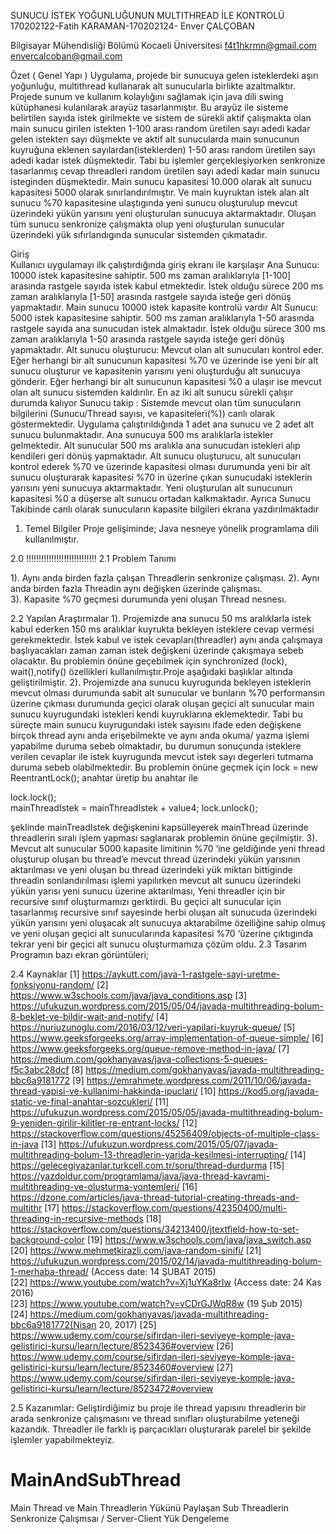SUNUCU İSTEK YOĞUNLUĞUNUN MULTITHREAD İLE KONTROLÜ
170202122-Fatih KARAMAN-170202124- Enver ÇALÇOBAN

Bilgisayar Mühendisliği Bölümü Kocaeli Üniversitesi
f4t1hkrmn@gmail.com envercalcoban@gmail.com


 
Özet  ( Genel Yapı )
Uygulama, projede bir sunucuya gelen isteklerdeki aşırı yoğunluğu, multithread kullanarak alt sunucularla birlikte azaltmalktır. Projede sunum ve kullanım kolaylığını sağlamak için java dili swing kütüphanesi kulanılarak arayüz tasarlanmıştır. Bu arayüz ile sisteme belirtilen sayıda istek girilmekte ve sistem de sürekli aktif çalışmakta olan main sunucu girilen istekten 1-100  arası random üretilen sayı adedi kadar gelen istekten sayı düşmekte ve aktif alt sunucularda main sunucunun kuyruğuna eklenen sayılardan(isteklerden) 1-50 arası random üretilen sayı adedi kadar istek düşmektedir. Tabi bu işlemler gerçekleşiyorken senkronize tasarlanmış cevap threadleri random üretilen sayı adedi kadar main sunucu isteginden düşmektedir. Main sunucu kapasitesi 10.000 olarak alt sunucu kapasitesi 5000 olarak sınırlandırılmıştır. Ve main kuyruktan istek alan alt sunucu %70 kapasitesine ulaştıgında yeni sunucu oluşturulup mevcut üzerindeki yükün yarısını yeni oluşturulan sunucuya aktarmaktadır. Oluşan tüm sunucu senkronize çalışmakta olup yeni oluşturulan sunucular üzerindeki yük sıfırlandıgında sunucular sistemden çıkmatadır. 

Giriş     
Kullanıcı uygulamayı ilk çalıştırdığında giriş ekranı ile karşılaşır
Ana Sunucu: 10000 istek kapasitesine sahiptir. 500 ms zaman aralıklarıyla [1-100] arasında rastgele sayıda istek kabul etmektedir. İstek olduğu sürece 200 ms zaman aralıklarıyla [1-50] arasında rastgele sayıda isteğe geri dönüş yapmaktadır.
Main sunucu 10000 istek kapasite kontrolü vardır
Alt Sunucu: 5000 istek kapasitesine sahiptir. 500 ms zaman aralıklarıyla 1-50 arasında rastgele sayıda ana sunucudan istek almaktadır. İstek olduğu sürece 300 ms zaman aralıklarıyla 1-50 arasında rastgele sayıda isteğe geri dönüş yapmaktadır.
Alt sunucu oluşturucu: Mevcut olan alt sunucuları kontrol eder. Eğer herhangi bir alt sunucunun kapasitesi %70 ve üzerinde ise yeni bir alt sunucu oluşturur ve kapasitenin yarısını yeni oluşturduğu alt sunucuya gönderir. Eğer herhangi bir alt sunucunun kapasitesi %0 a ulaşır ise mevcut olan alt sunucu sistemden kaldırılır. En az iki alt sunucu sürekli çalışır durumda kalıyor
Sunucu takip : Sistemde mevcut olan tüm sunucuların bilgilerini (Sunucu/Thread sayısı, ve kapasiteleri(%)) canlı olarak göstermektedir.
Uygulama çalıştırıldığında 1 adet ana sunucu ve 2 adet alt sunucu bulunmaktadır.
Ana sunucuya 500 ms aralıklarla istekler gelmektedir.
Alt sunucular 500 ms aralıkla ana sunucudan istekleri alıp kendileri geri dönüş yapmaktadır.
Alt sunucu oluşturucu, alt sunucuları kontrol ederek %70 ve üzerinde kapasitesi olması durumunda yeni bir alt sunucu oluşturarak kapasitesi %70 in üzerine çıkan sunucudaki isteklerin yarısını yeni sunucuya aktarmaktadır. Yeni oluşturulan alt sunucunun kapasitesi %0 a düşerse alt sunucu ortadan kalkmaktadır.
Ayrıca Sunucu Takibinde canlı olarak sunucuların kapasite bilgileri ekrana yazdırılmaktadır

1.	Temel Bilgiler
Proje gelişiminde;
Java nesneye yönelik  programlama dili  kullanılmıştır.
	
2.0	!!!!!!!!!!!!!!!!!!!!!!!!!!!!
2.1	Problem Tanımı

1). Aynı anda birden fazla çalışan Threadlerin senkronize çalışması. 
2). Aynı anda birden fazla Threadin aynı değişken üzerinde çalışması.  
3). Kapasite %70 geçmesi durumunda yeni oluşan Thread nesnesı. 

2.2	Yapılan Araştırmalar
1). Projemizde ana sunucu 50 ms aralıklarla istek kabul ederken 150 ms aralıklar kuyrukta bekleyen isteklere cevap vermesi gerekmektedir. İstek kabul ve istek cevapları(threadler) aynı anda çalışmaya başlıyacakları zaman zaman istek değişkeni üzerinde çakışmaya sebeb olacaktır. Bu problemin önüne geçebilmek için synchronized (lock), wait(),notify() özellikleri kullanılmıştır.Proje aşağıdaki başlıklar altında geliştirilmiştir.
2). Projemizde ana sunucu kuyrugunda bekleyen isteklerin mevcut olması durumunda sabit alt sunucular ve bunların %70 performansın üzerine çıkması durumunda geçici olarak oluşan geçici alt sunucular main sunucu kuyrugundaki istekleri kendi kuyruklarına eklemektedir. Tabi bu süreçte main sunucu kuyrugundaki istek sayısını ifade eden değişkene birçok thread aynı anda erişebilmekte ve aynı anda okuma/ yazma işlemi yapabilme duruma sebeb olmaktadır, bu durumun sonuçunda isteklere verilen cevaplar ile istek kuyrugunda mevcut istek sayı degerleri tutmama duruma sebeb olabilmektedir. Bu problemin önüne geçmek için lock = new ReentrantLock(); anahtar üretip bu anahtar ile

lock.lock();                                
mainThreadIstek = mainThreadIstek + value4;
lock.unlock();

şeklinde mainTreadIstek değişkenini kapsülleyerek mainThread üzerinde threadlerin sıralı işlem yapması saglanarak problemin önüne geçilmiştir.
3). Mevcut alt sunucular 5000 kapasite limitinin %70 ‘ine geldiğinde yeni thread oluşturup oluşan bu thread’e mevcut thread üzerindeki yükün yarısının aktarılması ve yeni oluşan bu thread üzerindeki yük miktarı bittiginde threadin sonlandırılması işlemi yapılırken mevcut alt sunucu üzerindeki yükün yarısı yeni sunucu üzerine aktarılması, Yeni threadler için bir recursive sınıf oluşturmamızı gerktirdi. Bu geçici alt sunucular için tasarlanmış recursive sınıf sayesinde herbi oluşan alt sunucuda üzerindeki yükün yarısını yeni oluşacak alt sunucuya aktarabilme özelliğine sahip olmuş ve yeni oluşan geçici alt sunucularında kapasitesi %70 ‘üzerine çıktıgında tekrar yeni bir geçici alt sunucu oluşturmamıza çözüm oldu.
2.3	Tasarım
Programın bazı ekran görüntüleri;
 
	
 
           
 

  

2.4	Kaynaklar
[1]	https://aykutt.com/java-1-rastgele-sayi-uretme-fonksiyonu-random/
[2]	https://www.w3schools.com/java/java_conditions.asp
[3]	https://ufukuzun.wordpress.com/2015/05/04/javada-multithreading-bolum-8-beklet-ve-bildir-wait-and-notify/
[4]	https://nuriuzunoglu.com/2016/03/12/veri-yapilari-kuyruk-queue/
[5]	https://www.geeksforgeeks.org/array-implementation-of-queue-simple/
[6]	https://www.geeksforgeeks.org/queue-remove-method-in-java/
[7]	https://medium.com/gokhanyavas/java-collections-5-queues-f5c3abc28dcf
[8]	https://medium.com/gokhanyavas/javada-multithreading-bbc6a9181772
[9]	https://emrahmete.wordpress.com/2011/10/06/javada-thread-yapisi-ve-kullanimi-hakkinda-ipuclari/
[10]	https://kod5.org/javada-static-ve-final-anahtar-sozcukleri/
[11]	https://ufukuzun.wordpress.com/2015/05/05/javada-multithreading-bolum-9-yeniden-girilir-kilitler-re-entrant-locks/
[12]	https://stackoverflow.com/questions/45256409/objects-of-multiple-class-in-java
[13]	https://ufukuzun.wordpress.com/2015/05/07/javada-multithreading-bolum-13-threadlerin-yarida-kesilmesi-interrupting/
[14]	https://gelecegiyazanlar.turkcell.com.tr/soru/thread-durdurma
[15]	https://yazdoldur.com/programlama/java/java-thread-kavrami-multithreading-ve-olusturma-yontemleri/
[16]	https://dzone.com/articles/java-thread-tutorial-creating-threads-and-multithr
[17]	https://stackoverflow.com/questions/42350400/multi-threading-in-recursive-methods
[18]	https://stackoverflow.com/questions/34213400/jtextfield-how-to-set-background-color
[19]	https://www.w3schools.com/java/java_switch.asp
[20]	https://www.mehmetkirazli.com/java-random-sinifi/
[21]	https://ufukuzun.wordpress.com/2015/02/14/javada-multithreading-bolum-1-merhaba-thread/ (Access date: 14 ŞUBAT 2015)  
[22]	https://www.youtube.com/watch?v=Xj1uYKa8rIw (Access date: 24 Kas 2016)  
[23]	https://www.youtube.com/watch?v=vCDrGJWqR8w (19 Şub 2015)  
[24]	https://medium.com/gokhanyavas/javada-multithreading-bbc6a9181772(Nisan 20, 2017)
[25]	https://www.udemy.com/course/sifirdan-ileri-seviyeye-komple-java-gelistirici-kursu/learn/lecture/8523436#overview
[26]	https://www.udemy.com/course/sifirdan-ileri-seviyeye-komple-java-gelistirici-kursu/learn/lecture/8523460#overview
[27]	https://www.udemy.com/course/sifirdan-ileri-seviyeye-komple-java-gelistirici-kursu/learn/lecture/8523472#overview

2.5	Kazanımlar: Geliştirdiğimiz bu proje ile thread yapısını threadlerin bir arada senkronize çalışmasını ve thread sınıfları oluşturabilme yeteneği kazandık. Threadler ile farklı iş parçacıkları oluşturarak parelel bir şekilde işlemler yapabilmekteyiz.


	 

# MainAndSubThread
Main Thread ve Main Threadlerin Yükünü Paylaşan Sub Threadlerin Senkronize Çalışmsaı / Server-Client Yük Dengeleme
